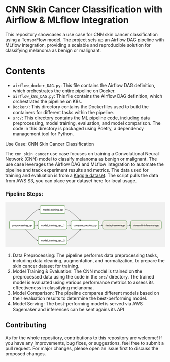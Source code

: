 # CNN Skin Cancer Classification with Airflow & MLflow Integration

This repository showcases a use case for CNN skin cancer classification using a TensorFlow model. The project sets up an Airflow DAG pipeline with MLflow integration, providing a scalable and reproducible solution for classifying melanoma as benign or malignant.

# Contents

* `airflow_docker_DAG.py`: This file contains the Airflow DAG definition, which orchestrates the entire pipeline on Docker.
* `airflow_k8s_DAG.py`: This file contains the Airflow DAG definition, which orchestrates the pipeline on K8s.
* `Docker/`: This directory contains the Dockerfiles used to build the containers for different tasks within the pipeline.
* `src/`: This directory contains the ML pipeline code, including data preprocessing, model training, evaluation, and model comparison. The code in this directory is packaged using Poetry, a dependency management tool for Python.

Use Case: CNN Skin Cancer Classification

The `cnn_skin_cancer` use case focuses on training a Convolutional Neural Network (CNN) model to classify melanoma as benign or malignant. The use case leverages the Airflow DAG and MLflow integration to automate the pipeline and track experiment results and metrics. The data  used for training and evaluation is from a [Kaggle dataset](https://www.kaggle.com/code/fanconic/cnn-for-skin-cancer-detection). The script pulls the data from AWS S3, you can place your dataset here for local usage.

### Pipeline Steps:

![](images/use-case-pipeline-graph.png)

1. Data Preprocessing: The pipeline performs data preprocessing tasks, including data cleaning, augmentation, and normalization, to prepare the skin cancer dataset for training.
2. Model Training & Evaluation: The CNN model is trained on the preprocessed data using the code in the `src/` directory. The trained model is evaluated using various performance metrics to assess its effectiveness in classifying melanoma.
3. Model Comparison: The pipeline compares different models based on their evaluation results to determine the best-performing model.
4. Model Serving: The best-performing model is served via AWS Sagemaker and inferences can be sent agains its API

## Contributing

As for the whole repository, contributions to this repository are welcome! If you have any improvements, bug fixes, or suggestions, feel free to submit a pull request. For major changes, please open an issue first to discuss the proposed changes.
